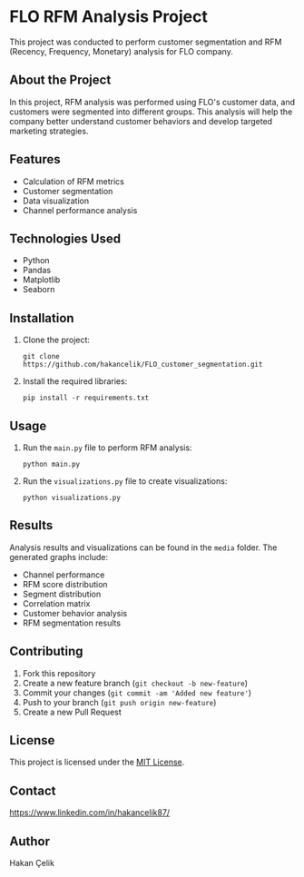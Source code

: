 # FLO RFM Analysis Project

This project was conducted to perform customer segmentation and RFM (Recency, Frequency, Monetary) analysis for FLO company.

## About the Project

In this project, RFM analysis was performed using FLO's customer data, and customers were segmented into different groups. This analysis will help the company better understand customer behaviors and develop targeted marketing strategies.

## Features

- Calculation of RFM metrics
- Customer segmentation
- Data visualization
- Channel performance analysis

## Technologies Used

- Python
- Pandas
- Matplotlib
- Seaborn

## Installation

1. Clone the project:
   ```
   git clone https://github.com/hakancelik/FLO_customer_segmentation.git
   ```
2. Install the required libraries:
   ```
   pip install -r requirements.txt
   ```

## Usage

1. Run the `main.py` file to perform RFM analysis:
   ```
   python main.py
   ```
2. Run the `visualizations.py` file to create visualizations:
   ```
   python visualizations.py
   ```

## Results

Analysis results and visualizations can be found in the `media` folder. The generated graphs include:

- Channel performance
- RFM score distribution
- Segment distribution
- Correlation matrix
- Customer behavior analysis
- RFM segmentation results

## Contributing

1. Fork this repository
2. Create a new feature branch (`git checkout -b new-feature`)
3. Commit your changes (`git commit -am 'Added new feature'`)
4. Push to your branch (`git push origin new-feature`)
5. Create a new Pull Request

## License

This project is licensed under the [MIT License](LICENSE).

## Contact

https://www.linkedin.com/in/hakancelik87/

## Author

Hakan Çelik

